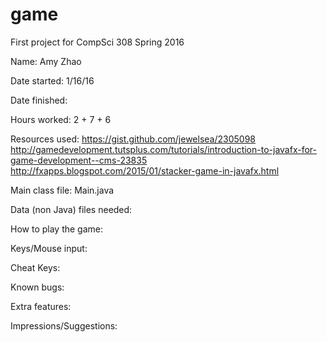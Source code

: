 # game
First project for CompSci 308 Spring 2016

Name: Amy Zhao

Date started: 1/16/16

Date finished:

Hours worked: 2 + 7 + 6

Resources used:
	https://gist.github.com/jewelsea/2305098
	http://gamedevelopment.tutsplus.com/tutorials/introduction-to-javafx-for-game-development--cms-23835
	http://fxapps.blogspot.com/2015/01/stacker-game-in-javafx.html

Main class file:
	Main.java

Data (non Java) files needed:

How to play the game:

Keys/Mouse input:

Cheat Keys:

Known bugs:

Extra features:

Impressions/Suggestions:
